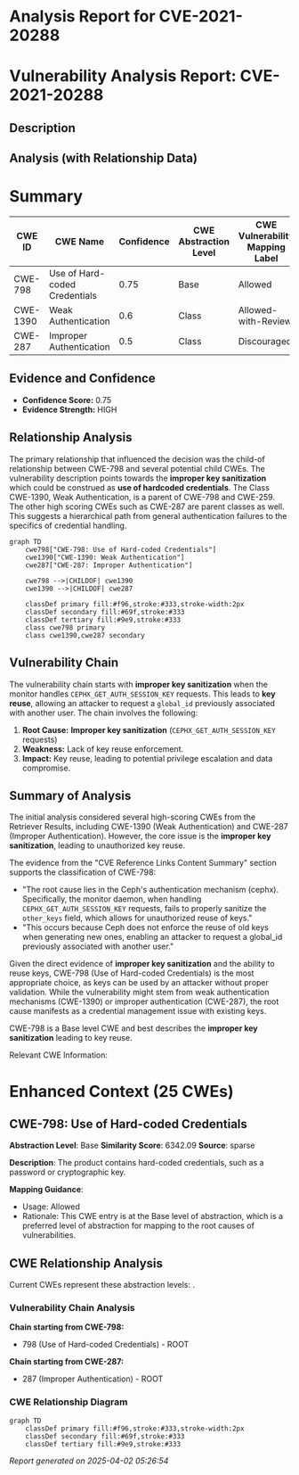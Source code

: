# Analysis Report for CVE-2021-20288

# Vulnerability Analysis Report: CVE-2021-20288

## Description



## Analysis (with Relationship Data)

# Summary
| CWE ID    | CWE Name                                                                                             | Confidence | CWE Abstraction Level | CWE Vulnerability Mapping Label | CWE-Vulnerability Mapping Notes |
| --------- | ---------------------------------------------------------------------------------------------------- | ---------- | ----------------------- | ------------------------------- | ----------------------------- |
| CWE-798 | Use of Hard-coded Credentials | 0.75       | Base                    | Allowed                       | Primary CWE |
| CWE-1390  | Weak Authentication                                                                                    | 0.6        | Class                     | Allowed-with-Review             | Secondary Candidate             |
| CWE-287   | Improper Authentication                                                                                 | 0.5        | Class                     | Discouraged                     | Secondary Candidate             |

## Evidence and Confidence

*   **Confidence Score:** 0.75
*   **Evidence Strength:** HIGH

## Relationship Analysis
The primary relationship that influenced the decision was the child-of relationship between CWE-798 and several potential child CWEs. The vulnerability description points towards the **improper key sanitization** which could be construed as **use of hardcoded credentials**. The Class CWE-1390, Weak Authentication, is a parent of CWE-798 and CWE-259. The other high scoring CWEs such as CWE-287 are parent classes as well. This suggests a hierarchical path from general authentication failures to the specifics of credential handling.

```mermaid
graph TD
    cwe798["CWE-798: Use of Hard-coded Credentials"]
    cwe1390["CWE-1390: Weak Authentication"]
    cwe287["CWE-287: Improper Authentication"]
    
    cwe798 -->|CHILDOF| cwe1390
    cwe1390 -->|CHILDOF| cwe287
    
    classDef primary fill:#f96,stroke:#333,stroke-width:2px
    classDef secondary fill:#69f,stroke:#333
    classDef tertiary fill:#9e9,stroke:#333
    class cwe798 primary
    class cwe1390,cwe287 secondary
```

## Vulnerability Chain
The vulnerability chain starts with **improper key sanitization** when the monitor handles `CEPHX_GET_AUTH_SESSION_KEY` requests. This leads to **key reuse**, allowing an attacker to request a `global_id` previously associated with another user. The chain involves the following:

1.  **Root Cause:** **Improper key sanitization** (`CEPHX_GET_AUTH_SESSION_KEY` requests)
2.  **Weakness:** Lack of key reuse enforcement.
3.  **Impact:** Key reuse, leading to potential privilege escalation and data compromise.

## Summary of Analysis
The initial analysis considered several high-scoring CWEs from the Retriever Results, including CWE-1390 (Weak Authentication) and CWE-287 (Improper Authentication). However, the core issue is the **improper key sanitization**, leading to unauthorized key reuse.

The evidence from the "CVE Reference Links Content Summary" section supports the classification of CWE-798:

*   "The root cause lies in the Ceph's authentication mechanism (cephx). Specifically, the monitor daemon, when handling `CEPHX_GET_AUTH_SESSION_KEY` requests, fails to properly sanitize the `other_keys` field, which allows for unauthorized reuse of keys."
*   "This occurs because Ceph does not enforce the reuse of old keys when generating new ones, enabling an attacker to request a global_id previously associated with another user."

Given the direct evidence of **improper key sanitization** and the ability to reuse keys, CWE-798 (Use of Hard-coded Credentials) is the most appropriate choice, as keys can be used by an attacker without proper validation. While the vulnerability might stem from weak authentication mechanisms (CWE-1390) or improper authentication (CWE-287), the root cause manifests as a credential management issue with existing keys.

CWE-798 is a Base level CWE and best describes the **improper key sanitization** leading to key reuse.

Relevant CWE Information:

# Enhanced Context (25 CWEs)

## CWE-798: Use of Hard-coded Credentials
**Abstraction Level**: Base
**Similarity Score**: 6342.09
**Source**: sparse

**Description**:
The product contains hard-coded credentials, such as a password or cryptographic key.

**Mapping Guidance**:
- Usage: Allowed
- Rationale: This CWE entry is at the Base level of abstraction, which is a preferred level of abstraction for mapping to the root causes of vulnerabilities.


## CWE Relationship Analysis

Current CWEs represent these abstraction levels: .


### Vulnerability Chain Analysis

**Chain starting from CWE-798:**
- 798 (Use of Hard-coded Credentials) - ROOT


**Chain starting from CWE-287:**
- 287 (Improper Authentication) - ROOT



### CWE Relationship Diagram

```mermaid
graph TD
    classDef primary fill:#f96,stroke:#333,stroke-width:2px
    classDef secondary fill:#69f,stroke:#333
    classDef tertiary fill:#9e9,stroke:#333
```



*Report generated on 2025-04-02 05:26:54*
